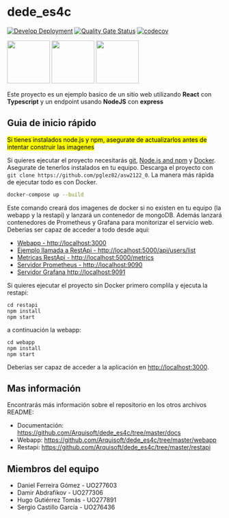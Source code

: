 # dede_es4c
[![Develop Deployment](https://github.com/Arquisoft/dede_es4c/actions/workflows/asw2122.yml/badge.svg)](https://github.com/Arquisoft/dede_es4c/actions/workflows/asw2122.yml)
[![Quality Gate Status](https://sonarcloud.io/api/project_badges/measure?project=Arquisoft_dede_es4c&metric=alert_status)](https://sonarcloud.io/summary/new_code?id=Arquisoft_dede_es4c)
[![codecov](https://codecov.io/gh/Arquisoft/dede_es4c/branch/master/graph/badge.svg?token=VN4XG9NTRO)](https://codecov.io/gh/Arquisoft/dede_es4c)

<p float="left">
<img src="https://blog.wildix.com/wp-content/uploads/2020/06/react-logo.jpg" height="100">
<img src="https://miro.medium.com/max/1200/0*RbmfNyhuBb8G3LWh.png" height="100">
<img src="https://miro.medium.com/max/365/1*Jr3NFSKTfQWRUyjblBSKeg.png" height="100">
</p>

Este proyecto es un ejemplo basico de un sitio web utilizando **React** con **Typescript** y un endpoint usando **NodeJS** con **express**

## Guia de inicio rápido

<mark>Si tienes instalados node.js y npm, asegurate de actualizarlos antes de intentar construir las imagenes</mark>

Si quieres ejecutar el proyecto necesitarás [git](https://git-scm.com/downloads), [Node.js and npm](https://www.npmjs.com/get-npm) y [Docker](https://docs.docker.com/get-docker/). Asegurate de tenerlos instalados en tu equipo. Descarga el proyecto con `git clone https://github.com/pglez82/asw2122_0`. La manera más rápìda de ejecutar todo es con Docker.

```bash
docker-compose up --build
```
Este comando creará dos imagenes de docker si no existen en tu equipo (la webapp y la restapi) y lanzará un contenedor de mongoDB. Además lanzará contenedores de Prometheus y Grafana para monitorizar el servicio web. Deberias ser capaz de acceder a todo desde aqui:

 - [Webapp - http://localhost:3000](http://localhost:3000)
 - [Ejemplo llamada a RestApi - http://localhost:5000/api/users/list](http://localhost:5000/api/users/list)
 - [Metricas RestApi - http://localhost:5000/metrics](http://localhost:5000/metrics)
 - [Servidor Prometheus - http://localhost:9090](http://localhost:9090)
 - [Servidor Grafana http://localhost:9091](http://localhost:9091)
 
Si quieres ejecutar el proyecto sin Docker primero complila y ejecuta la restapi:

```shell
cd restapi
npm install
npm start
```
a continuación la webapp:
```shell
cd webapp
npm install
npm start
```

Deberias ser capaz de acceder a la aplicación en [http://localhost:3000](http://localhost:3000).

## Mas información
Encontrarás más información sobre el repositorio en los otros archivos README:
- Documentación: https://github.com/Arquisoft/dede_es4c/tree/master/docs
- Webapp: https://github.com/Arquisoft/dede_es4c/tree/master/webapp
- Restapi: https://github.com/Arquisoft/dede_es4c/tree/master/restapi

## Miembros del equipo
- Daniel Ferreira Gómez - UO277603
- Damir Abdrafikov - UO277306
- Hugo Gutiérrez Tomás - UO277891 
- Sergio Castillo García - UO276436

